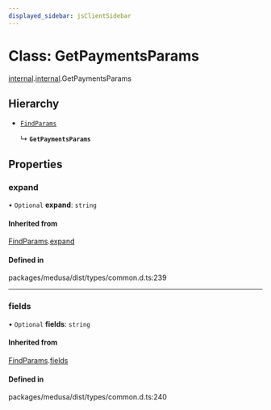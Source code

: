 ```yaml
---
displayed_sidebar: jsClientSidebar
---
```


# Class: GetPaymentsParams

[internal](../modules/internal-8.md).[internal](../modules/internal-8.internal.md).GetPaymentsParams

## Hierarchy

- [`FindParams`](internal-6.FindParams.md)

  ↳ **`GetPaymentsParams`**

## Properties

### expand

• `Optional` **expand**: `string`

#### Inherited from

[FindParams](internal-6.FindParams.md).[expand](internal-6.FindParams.md#expand)

#### Defined in

packages/medusa/dist/types/common.d.ts:239

___

### fields

• `Optional` **fields**: `string`

#### Inherited from

[FindParams](internal-6.FindParams.md).[fields](internal-6.FindParams.md#fields)

#### Defined in

packages/medusa/dist/types/common.d.ts:240
